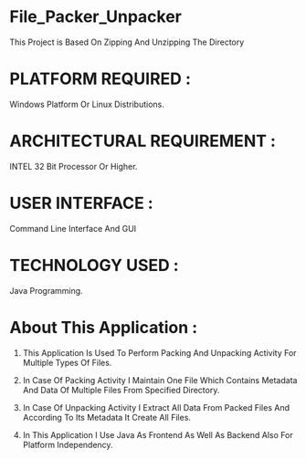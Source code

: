 # File_Packer_Unpacker
This Project is Based On Zipping And Unzipping The Directory

# PLATFORM REQUIRED :
Windows Platform Or Linux Distributions.

# ARCHITECTURAL REQUIREMENT :
INTEL 32 Bit Processor Or Higher.

# USER INTERFACE :
Command Line Interface And GUI

# TECHNOLOGY USED :
Java Programming.

# About This Application :
1) This Application Is Used To Perform Packing And Unpacking Activity For Multiple Types Of Files. 

2) In Case Of Packing Activity I Maintain One File Which Contains Metadata And Data Of Multiple Files From Specified Directory. 

3) In Case Of Unpacking Activity I Extract All Data From Packed Files And According To Its Metadata It Create All Files. 

4) In This Application I Use Java As Frontend As Well As Backend Also For Platform Independency. 
